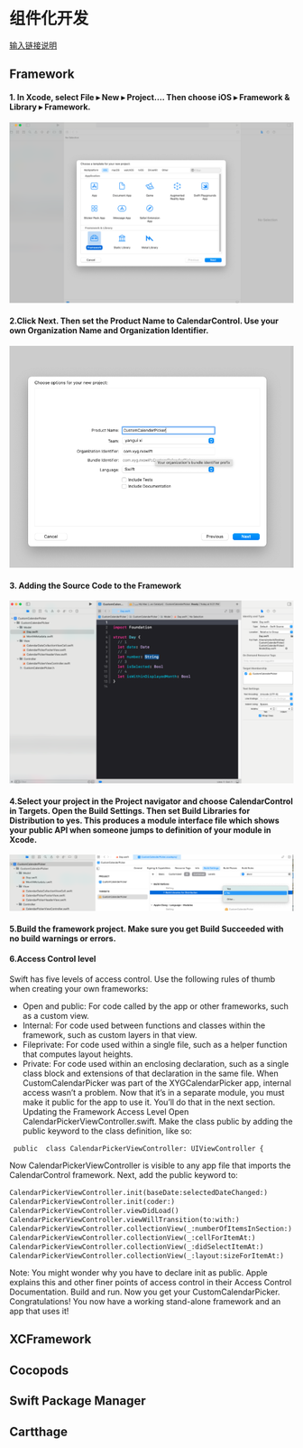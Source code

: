 # 组件化开发
[输入链接说明](https://www.raywenderlich.com/17753301-creating-a-framework-for-ios#toc-anchor-016)
## Framework
#### 1. In Xcode, select File ▸ New ▸ Project…. Then choose iOS ▸ Framework & Library ▸ Framework.
![输入图片说明](%E6%88%AA%E5%B1%8F2022-04-28%20%E4%B8%8B%E5%8D%885.09.02.png)
#### 2.Click Next. Then set the Product Name to CalendarControl. Use your own Organization Name and Organization Identifier.
![输入图片说明](%E6%88%AA%E5%B1%8F2022-04-28%20%E4%B8%8B%E5%8D%885.13.13.png)
#### 3. Adding the Source Code to the Framework
![输入图片说明](%E6%88%AA%E5%B1%8F2022-04-28%20%E4%B8%8B%E5%8D%885.22.07.png)
#### 4.Select your project in the Project navigator and choose CalendarControl in Targets. Open the Build Settings. Then set Build Libraries for Distribution to yes. This produces a module interface file which shows your public API when someone jumps to definition of your module in Xcode.
![输入图片说明](%E6%88%AA%E5%B1%8F2022-04-28%20%E4%B8%8B%E5%8D%885.24.48.png)
#### 5.Build the framework project. Make sure you get Build Succeeded with no build warnings or errors.
#### 6.Access Control level
Swift has five levels of access control. Use the following rules of thumb when creating your own frameworks:
- Open and public: For code called by the app or other frameworks, such as a custom view.
- Internal: For code used between functions and classes within the framework, such as custom layers in that view.
- Fileprivate: For code used within a single file, such as a helper function that computes layout heights.
- Private: For code used within an enclosing declaration, such as a single class block and extensions of that declaration in the same file.
When CustomCalendarPicker was part of the XYGCalendarPicker app, internal access wasn’t a problem. Now that it’s in a separate module, you must make it public for the app to use it. You’ll do that in the next section.
Updating the Framework Access Level
Open CalendarPickerViewController.swift. Make the class public by adding the public keyword to the class definition, like so:

```
 public  class CalendarPickerViewController: UIViewController {

```
Now CalendarPickerViewController is visible to any app file that imports the CalendarControl framework.
Next, add the public keyword to:

```
CalendarPickerViewController.init(baseDate:selectedDateChanged:)
CalendarPickerViewController.init(coder:)
CalendarPickerViewController.viewDidLoad()
CalendarPickerViewController.viewWillTransition(to:with:)
CalendarPickerViewController.collectionView(_:numberOfItemsInSection:)
CalendarPickerViewController.collectionView(_:cellForItemAt:)
CalendarPickerViewController.collectionView(_:didSelectItemAt:)
CalendarPickerViewController.collectionView(_:layout:sizeForItemAt:)
```

Note: You might wonder why you have to declare init as public. Apple explains this and other finer points of access control in their Access Control Documentation.
Build and run. Now you get your CustomCalendarPicker.
Congratulations! You now have a working stand-alone framework and an app that uses it!

## XCFramework

## Cocopods


## Swift Package Manager

## Cartthage


